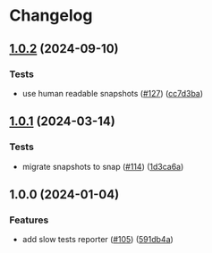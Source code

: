 # Changelog

## [1.0.2](https://github.com/MoLow/reporters/compare/slow-v1.0.1...slow-v1.0.2) (2024-09-10)


### Tests

* use human readable snapshots ([#127](https://github.com/MoLow/reporters/issues/127)) ([cc7d3ba](https://github.com/MoLow/reporters/commit/cc7d3baa7b054f82a5580dfe4151d4eb3c9e8dd5))

## [1.0.1](https://github.com/MoLow/reporters/compare/slow-v1.0.0...slow-v1.0.1) (2024-03-14)


### Tests

* migrate snapshots to snap ([#114](https://github.com/MoLow/reporters/issues/114)) ([1d3ca6a](https://github.com/MoLow/reporters/commit/1d3ca6ad12b4abb5c47adc775b47c205a4214e0a))

## 1.0.0 (2024-01-04)


### Features

* add slow tests reporter ([#105](https://github.com/MoLow/reporters/issues/105)) ([591db4a](https://github.com/MoLow/reporters/commit/591db4a7f4e71b675b1689a2a2ce4ead529db28a))
